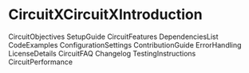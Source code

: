 # CircuitXCircuitXIntroduction
CircuitObjectives
SetupGuide
CircuitFeatures
DependenciesList
CodeExamples
ConfigurationSettings
ContributionGuide
ErrorHandling
LicenseDetails
CircuitFAQ
Changelog
TestingInstructions
CircuitPerformance
